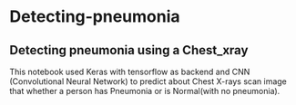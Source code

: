 # Detecting-pneumonia
## Detecting pneumonia using a Chest_xray
This notebook used Keras with tensorflow as backend and CNN (Convolutional Neural Network) to predict about Chest X-rays scan image that whether a person has Pneumonia or is Normal(with no pneumonia).
